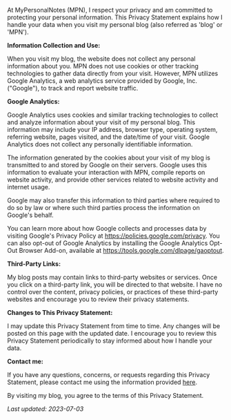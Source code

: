 At MyPersonalNotes (MPN), I respect your privacy and am committed to protecting your personal information. This Privacy Statement explains how I handle your data when you visit my personal blog (also referred as 'blog' or 'MPN').

**Information Collection and Use:**

When you visit my blog, the website does not collect any personal information about you. MPN does not use cookies or other tracking technologies to gather data directly from your visit. However, MPN utilizes Google Analytics, a web analytics service provided by Google, Inc. ("Google"), to track and report website traffic.

**Google Analytics:**

Google Analytics uses cookies and similar tracking technologies to collect and analyze information about your visit of my personal blog. This information may include your IP address, browser type, operating system, referring website, pages visited, and the date/time of your visit. Google Analytics does not collect any personally identifiable information.

The information generated by the cookies about your visit of my blog is transmitted to and stored by Google on their servers. Google uses this information to evaluate your interaction with MPN, compile reports on website activity, and provide other services related to website activity and internet usage.

Google may also transfer this information to third parties where required to do so by law or where such third parties process the information on Google's behalf.

You can learn more about how Google collects and processes data by visiting Google's Privacy Policy at https://policies.google.com/privacy. You can also opt-out of Google Analytics by installing the Google Analytics Opt-Out Browser Add-on, available at https://tools.google.com/dlpage/gaoptout.

**Third-Party Links:**

My blog posts may contain links to third-party websites or services. Once you click on a third-party link, you will be directed to that website. I have no control over the content, privacy policies, or practices of these third-party websites and encourage you to review their privacy statements.

**Changes to This Privacy Statement:**

I may update this Privacy Statement from time to time. Any changes will be posted on this page with the updated date. I encourage you to review this Privacy Statement periodically to stay informed about how I handle your data.

**Contact me:**

If you have any questions, concerns, or requests regarding this Privacy Statement, please contact me using the information provided [here](../contact/).

By visiting my blog, you agree to the terms of this Privacy Statement.

_Last updated: 2023-07-03_
